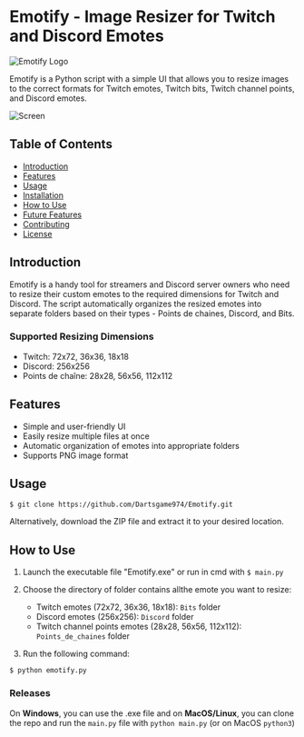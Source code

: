 

# Emotify - Image Resizer for Twitch and Discord Emotes

![Emotify Logo](https://github.com/Dartsgame974/Emotify/blob/main/icon.png?raw=true)

Emotify is a Python script with a simple UI that allows you to resize images to the correct formats for Twitch emotes, Twitch bits, Twitch channel points, and Discord emotes.

![Screen](https://cdn.discordapp.com/attachments/1102199882653118534/1136108360983392318/iTlRkKu.png)
## Table of Contents

- [Introduction](#introduction)
- [Features](#features)
- [Usage](#usage)
- [Installation](#installation)
- [How to Use](#how-to-use)
- [Future Features](#future-features)
- [Contributing](#contributing)
- [License](#license)

## Introduction

Emotify is a handy tool for streamers and Discord server owners who need to resize their custom emotes to the required dimensions for Twitch and Discord. The script automatically organizes the resized emotes into separate folders based on their types - Points de chaines, Discord, and Bits.

### Supported Resizing Dimensions

- Twitch: 72x72, 36x36, 18x18
- Discord: 256x256
- Points de chaîne: 28x28, 56x56, 112x112

## Features

- Simple and user-friendly UI
- Easily resize multiple files at once
- Automatic organization of emotes into appropriate folders
- Supports PNG image format

## Usage

`$ git clone https://github.com/Dartsgame974/Emotify.git`

Alternatively, download the ZIP file and extract it to your desired location.

## How to Use

1. Launch the executable file "Emotify.exe" or run in cmd with
`$ main.py`

2. Choose the directory of folder contains allthe emote  you want to resize:
   - Twitch emotes (72x72, 36x36, 18x18): `Bits` folder
   - Discord emotes (256x256): `Discord` folder
   - Twitch channel points emotes (28x28, 56x56, 112x112): `Points_de_chaines` folder
3. Run the following command:

`$ python emotify.py`

### Releases

On **Windows**, you can use the .exe file and on **MacOS/Linux**, you can clone the repo and run the `main.py` file with `python main.py` (or on MacOS `python3`)

